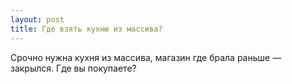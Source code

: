 ```yaml
---
layout: post 
title: Где взять кухню из массива? 
--- 
```

Срочно нужна кухня из массива, магазин где брала раньше — закрылся. Где вы покупаете?
